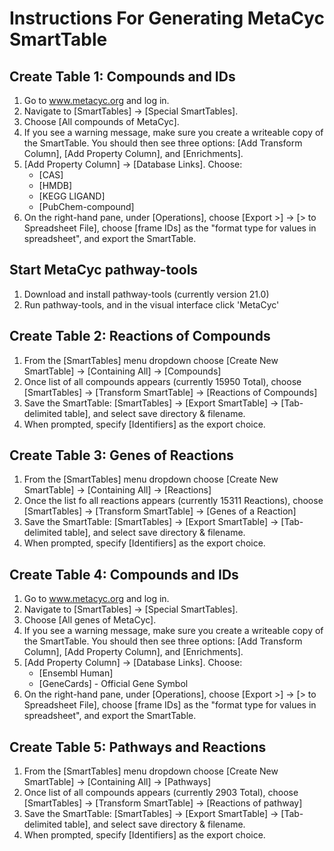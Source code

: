 # Instructions For Generating MetaCyc SmartTable

## Create Table 1: Compounds and IDs
1. Go to www.metacyc.org and log in.
2. Navigate to [SmartTables] -> [Special SmartTables].
3. Choose [All compounds of MetaCyc].
4. If you see a warning message, make sure you create a writeable copy of the SmartTable. You should then see three options: [Add Transform Column], [Add Property Column], and [Enrichments]. 
5. [Add Property Column] -> [Database Links]. Choose: 
    + [CAS]
    + [HMDB]
    + [KEGG LIGAND]
    + [PubChem-compound]
6. On the right-hand pane, under [Operations], choose [Export >] -> [> to Spreadsheet File], choose [frame IDs] as the "format type for values in spreadsheet", and export the SmartTable. 

## Start MetaCyc pathway-tools
1. Download and install pathway-tools (currently version 21.0)
2. Run pathway-tools, and in the visual interface click 'MetaCyc'

## Create Table 2: Reactions of Compounds
1. From the [SmartTables] menu dropdown choose [Create New SmartTable] -> [Containing All] -> [Compounds]
2. Once list of all compounds appears (currently 15950 Total), choose [SmartTables] -> [Transform SmartTable] -> [Reactions of Compounds]
3. Save the SmartTable: [SmartTables] -> [Export SmartTable] -> [Tab-delimited table], and select save directory & filename. 
4. When prompted, specify [Identifiers] as the export choice. 

## Create Table 3: Genes of Reactions
1. From the [SmartTables] menu dropdown choose [Create New SmartTable] -> [Containing All] -> [Reactions]
2. Once the list fo all reactions appears (currently 15311 Reactions), choose [SmartTables] -> [Transform SmartTable] -> [Genes of a Reaction]
3. Save the SmartTable: [SmartTables] -> [Export SmartTable] -> [Tab-delimited table], and select save directory & filename. 
4. When prompted, specify [Identifiers] as the export choice. 

## Create Table 4: Compounds and IDs
1. Go to www.metacyc.org and log in.
2. Navigate to [SmartTables] -> [Special SmartTables].
3. Choose [All genes of MetaCyc].
4. If you see a warning message, make sure you create a writeable copy of the SmartTable. You should then see three options: [Add Transform Column], [Add Property Column], and [Enrichments]. 
5. [Add Property Column] -> [Database Links]. Choose: 
    + [Ensembl Human]
    + [GeneCards] - Official Gene Symbol
6. On the right-hand pane, under [Operations], choose [Export >] -> [> to Spreadsheet File], choose [frame IDs] as the "format type for values in spreadsheet", and export the SmartTable. 

## Create Table 5: Pathways and Reactions
1. From the [SmartTables] menu dropdown choose [Create New SmartTable] -> [Containing All] -> [Pathways]
2. Once list of all compounds appears (currently 2903 Total), choose [SmartTables] -> [Transform SmartTable] -> [Reactions of pathway]
3. Save the SmartTable: [SmartTables] -> [Export SmartTable] -> [Tab-delimited table], and select save directory & filename. 
4. When prompted, specify [Identifiers] as the export choice. 